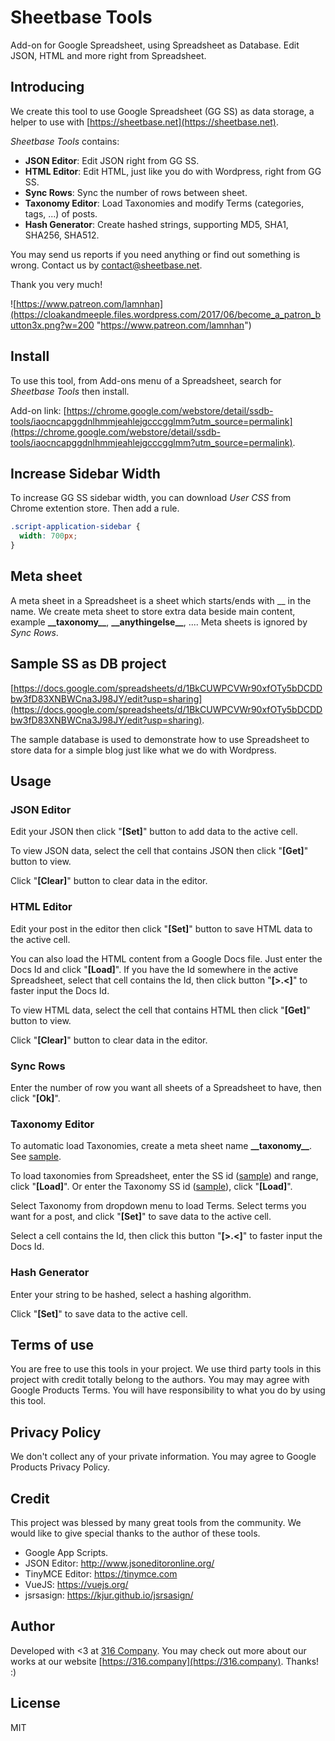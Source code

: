 # Sheetbase Tools
Add-on for Google Spreadsheet, using Spreadsheet as Database. Edit JSON, HTML and more right from Spreadsheet.

## Introducing
We create this tool to use Google Spreadsheet (GG SS) as data storage, a helper to use with [https://sheetbase.net](https://sheetbase.net).

*Sheetbase Tools* contains:
* **JSON Editor**: Edit JSON right from GG SS.
* **HTML Editor**: Edit HTML, just like you do with Wordpress, right from GG SS.
* **Sync Rows**: Sync the number of rows between sheet.
* **Taxonomy Editor**: Load Taxonomies and modify Terms (categories, tags, ...) of posts.
* **Hash Generator**: Create hashed strings, supporting MD5, SHA1, SHA256, SHA512.

You may send us reports if you need anything or find out something is wrong. Contact us by [contact@sheetbase.net](contact@sheetbase.net).


Thank you very much!

![https://www.patreon.com/lamnhan](https://cloakandmeeple.files.wordpress.com/2017/06/become_a_patron_button3x.png?w=200 "https://www.patreon.com/lamnhan")

## Install
To use this tool, from Add-ons menu of a Spreadsheet, search for *Sheetbase Tools* then install.

Add-on link: [https://chrome.google.com/webstore/detail/ssdb-tools/iaocncapggdnlhmmjeahlejgcccgglmm?utm_source=permalink](https://chrome.google.com/webstore/detail/ssdb-tools/iaocncapggdnlhmmjeahlejgcccgglmm?utm_source=permalink).

## Increase Sidebar Width
To increase GG SS sidebar width, you can download *User CSS* from Chrome extention store. Then add a rule.

```css
.script-application-sidebar {
  width: 700px;
}
```

## Meta sheet
A meta sheet in a Spreadsheet is a sheet which starts/ends with \_\_ in the name. We create meta sheet to store extra data beside main content, example **\_\_taxonomy\_\_**, **\_\_anythingelse\_\_**, .... Meta sheets is ignored by *Sync Rows*.


## Sample SS as DB project
[https://docs.google.com/spreadsheets/d/1BkCUWPCVWr90xfOTy5bDCDDbw3fD83XNBWCna3J98JY/edit?usp=sharing](https://docs.google.com/spreadsheets/d/1BkCUWPCVWr90xfOTy5bDCDDbw3fD83XNBWCna3J98JY/edit?usp=sharing).

The sample database is used to demonstrate how to use Spreadsheet to store data for a simple blog just like what we do with Wordpress.

## Usage

### JSON Editor
Edit your JSON then click "**[Set]**" button to add data to the active cell.

To view JSON data, select the cell that contains JSON then click "**[Get]**" button to view.

Click "**[Clear]**" button to clear data in the editor.

### HTML Editor
Edit your post in the editor then click "**[Set]**" button to save HTML data to the active cell.

You can also load the HTML content from a Google Docs file. Just enter the Docs Id and click "**[Load]**". If you have the Id somewhere in the active Spreadsheet, select that cell contains the Id, then click button "**[>.<]**" to faster input the Docs Id.

To view HTML data, select the cell that contains HTML then click "**[Get]**" button to view.

Click "**[Clear]**" button to clear data in the editor.


### Sync Rows
Enter the number of row you want all sheets of a Spreadsheet to have, then click "**[Ok]**".


### Taxonomy Editor
To automatic load Taxonomies, create a meta sheet name **\_\_taxonomy\_\_**. See [sample](https://docs.google.com/spreadsheets/d/125NSOvwvOM12WC2D-EhIbxInU_w6EUZyDgOSZwbq9i0/edit#gid=543645756).

To load taxonomies from Spreadsheet, enter the SS id ([sample](https://docs.google.com/spreadsheets/d/19vGV_6uErLyopWuzGaIy-8JPhdzVAVEl68vIDbpvLeI/edit#gid=821321751)) and range, click "**[Load]**". Or enter the Taxonomy SS id ([sample](https://docs.google.com/spreadsheets/d/1vYD41i0fT9MOhbS8Xma6XMyJOHBPwAnfEb5wB1ThS-c/edit?usp=sharing)), click "**[Load]**".

Select Taxonomy from dropdown menu to load Terms. Select terms you want for a post, and click "**[Set]**" to save data to the active cell.

Select a cell contains the Id, then click this button "**[>.<]**" to faster input the Docs Id.

### Hash Generator

Enter your string to be hashed, select a hashing algorithm.

Click "**[Set]**" to save data to the active cell.

## Terms of use
You are free to use this tools in your project. We use third party tools in this project with credit totally belong to the authors. You may may agree with Google Products Terms. You will have responsibility to what you do by using this tool.

## Privacy Policy
We don't collect any of your private information. You may agree to Google Products Privacy Policy.

## Credit
This project was blessed by many great tools from the community. We would like to give special thanks to the author of these tools.
* Google App Scripts.
* JSON Editor: http://www.jsoneditoronline.org/
* TinyMCE Editor: https://tinymce.com
* VueJS: https://vuejs.org/
* jsrsasign: https://kjur.github.io/jsrsasign/

## Author
Developed with <3 at [316 Company](https://316.company). You may check out more about our works at our website [https://316.company](https://316.company). Thanks! :)

## License
MIT
